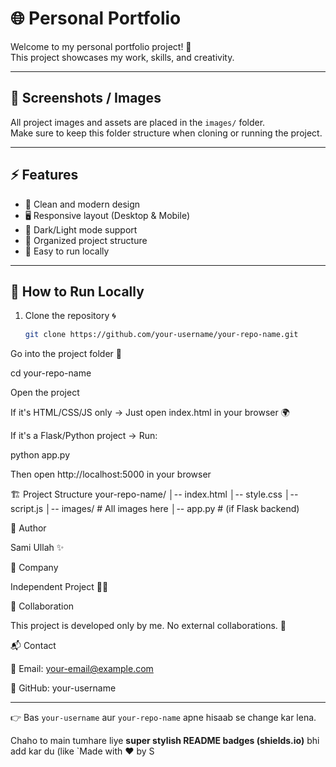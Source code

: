 

# 🌐 Personal Portfolio  

Welcome to my personal portfolio project! 🚀  
This project showcases my work, skills, and creativity.  

---

## 📸 Screenshots / Images
All project images and assets are placed in the `images/` folder.  
Make sure to keep this folder structure when cloning or running the project.  

---

## ⚡ Features
- 🌙 Clean and modern design  
- 🖥️ Responsive layout (Desktop & Mobile)  
- 🎨 Dark/Light mode support  
- 📂 Organized project structure  
- 🚀 Easy to run locally  

---

## 🔧 How to Run Locally

1. Clone the repository 🌀  
   ```bash
   git clone https://github.com/your-username/your-repo-name.git


Go into the project folder 📂

cd your-repo-name


Open the project

If it's HTML/CSS/JS only → Just open index.html in your browser 🌍

If it's a Flask/Python project → Run:

python app.py


Then open http://localhost:5000
 in your browser

🏗️ Project Structure
your-repo-name/
│-- index.html
│-- style.css
│-- script.js
│-- images/       # All images here
│-- app.py        # (if Flask backend)

👤 Author

Sami Ullah ✨

🏢 Company

Independent Project 👨‍💻

🤝 Collaboration

This project is developed only by me. No external collaborations. 💯

📬 Contact

📧 Email: your-email@example.com

🔗 GitHub: your-username


---

👉 Bas `your-username` aur `your-repo-name` apne hisaab se change kar lena.  

Chaho to main tumhare liye **super stylish README badges (shields.io)** bhi add kar du (like `Made with ❤️ by S
